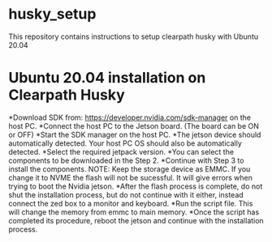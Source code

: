 # husky_setup
This repository contains instructions to setup clearpath husky with Ubuntu 20.04

# Ubuntu 20.04 installation on Clearpath Husky
*Download SDK from: https://developer.nvidia.com/sdk-manager on the host PC.
*Connect the host PC to the Jetson board. (The board can be ON or OFF)
*Start the SDK manager on the host PC.
*The jetson device should automatically detected. Your host PC OS should also be automatically detected.
*Select the required jetpack version.
*You can select the components to be downloaded in the Step 2.
*Continue with Step 3 to install the components. NOTE: Keep the storage device as EMMC. If you change it to NVME the flash will not be sucessful. It will give errors when trying to boot the Nvidia jetson.
*After the flash process is complete, do not shut  the installation process, but do not continue with it either, instead connect the zed box to a monitor and keyboard.
*Run the script file. This will change the memory from emmc to main memory.
*Once the script has completed its procedure, reboot the jetson and continue with the installation process.
